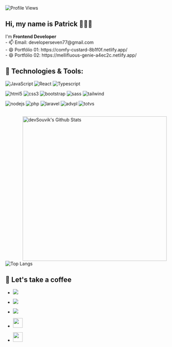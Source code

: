 ![Profile Views](http://estruyf-github.azurewebsites.net/api/VisitorHit?user=setxpro&repo=patrick-developer&countColorcountColor)
## Hi, my name is Patrick 👨🏽‍🚀
<p > 
  I'm  <strong>Frontend Developer</strong> 
  
  <br>
- 📫 Email: developerseven77@gmail.com<br>
- 😄 Portfólio 01: https://comfy-custard-8b1f0f.netlify.app/ <br>
- 😄 Portfólio 02: https://mellifluous-genie-a4ec2c.netlify.app/  <br/>

## 🚀 Technologies & Tools:
<p align='left'>

![JavaScript](https://img.shields.io/badge/-JavaScript-grey?style=for-the-badge&logo=javascript&logoColor=white&labelColor=8E2DE2)
![React](https://img.shields.io/badge/react-grey?style=for-the-badge&logo=react&logoColor=white&labelColor=8E2DE2)
![Typescript](https://img.shields.io/badge/-typescript-grey?style=for-the-badge&logo=typescript&logoColor=white&labelColor=8E2DE2)

![html5](https://img.shields.io/badge/-html5-grey?style=for-the-badge&logo=html5&logoColor=white&labelColor=8E2DE2)
![css3](https://img.shields.io/badge/-css3-grey?style=for-the-badge&logo=css3&logoColor=white&labelColor=8E2DE2)
![bootstrap](https://img.shields.io/badge/-bootstrap-grey?style=for-the-badge&logo=bootstrap&logoColor=white&labelColor=8E2DE2)
![sass](https://img.shields.io/badge/-sass-grey?style=for-the-badge&logo=sass&logoColor=white&labelColor=8E2DE2)
![tailwind](https://img.shields.io/badge/-tailwind-grey?style=for-the-badge&logo=tailwind&logoColor=white&labelColor=8E2DE2)
  
![nodejs](https://img.shields.io/badge/-nodejs-grey?style=for-the-badge&logo=nodejs&logoColor=white&labelColor=8E2DE2)
![php](https://img.shields.io/badge/-php-grey?style=for-the-badge&logo=php&logoColor=white&labelColor=8E2DE2)
![laravel](https://img.shields.io/badge/-laravel-grey?style=for-the-badge&logo=laravel&logoColor=white&labelColor=8E2DE2)
![advpl](https://img.shields.io/badge/-advpl-grey?style=for-the-badge&logo=advpl&logoColor=white&labelColor=8E2DE2)
![totvs](https://img.shields.io/badge/-totvs-grey?style=for-the-badge&logo=totvs&logoColor=white&labelColor=8E2DE2)
  
</p>
<br/>

<img align="right" src="https://github-readme-stats.vercel.app/api?username=setxpro&include_all_commits=true&count_private=true&show_icons=true&line_height=20&title_color=7A7ADB&icon_color=2234AE&text_color=D3D3D3&bg_color=0,000000,130F40" alt="devSouvik's Github Stats" width="450">
<br/>


![Top Langs](https://github-readme-stats.vercel.app/api/top-langs/?username=setxpro&theme=radical&title_color=8E2DE2&text_color=fff&width=50)

## 🚀 Let's take a coffee


<p align='left'>
  
  - <a href="https://www.instagram.com/patrick_anjos_/"><img src="https://img.shields.io/badge/instagram%20@patrick_anjos_-DD2476?style=for-the-badge&logo=instagram&logoColor=white"/></a>
- <a href="https://www.facebook.com/patrick.anjos.r/"><img src="https://img.shields.io/badge/facebook%20Patrick_Anjos-344E86?style=for-the-badge&logo=facebook&logoColor=white"/></a>
  
- <a href="https://wa.link/620ix3"><img src="https://img.shields.io/badge/whatsapp%20Patrick_Anjos-06d755?style=for-the-badge&logo=whatsapp&logoColor=white"/></a>

- <a href="https://setxpro.github.io/"><img height="30px" src="https://img.shields.io/badge/Dev%20Patrick_portifólio:%20HTML/CSS/JS-8E2DE2?style=for-the-badge&logo=google%20chrome&logoColor=white"/></a>

- <a href="https://friendly-raman-40c5cd.netlify.app/"><img height="30px" src="https://img.shields.io/badge/Dev%20Patrick_portifólio:%20REACTJS.🚧-8E2DE2?style=for-the-badge&logo=google%20chrome&logoColor=white"/></a>
  
</p>
